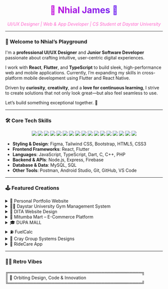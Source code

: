 <div align="center">
  <h1 style="background: linear-gradient(90deg, #ff00cc, #3333ff); -webkit-background-clip: text; -webkit-text-fill-color: transparent;">🔩 Nhial James 🔩</h1>
  <p style="font-style: italic; color: #ff66cc;">UI/UX Designer | Web & App Developer | CS Student at Daystar University</p>
</div>

---

### 🧠 Welcome to Nhial’s Playground 
I'm a **professional UI/UX Designer** and **Junior Software Developer** passionate about crafting intuitive, user-centric digital experiences.

I work with **React**, **Flutter**, and **TypeScript** to build sleek, high-performance web and mobile applications. Currently, I’m expanding my skills in cross-platform mobile development using Flutter and React Native.

Driven by **curiosity**, **creativity**, and a **love for continuous learning**, I strive to create solutions that not only look great—but also feel seamless to use.

Let’s build something exceptional together. 🚀

---

### 🛠️ Core Tech Skills
<div align="center"> <!-- 🎨 Design Tools --> <img src="https://img.shields.io/badge/Figma-F24E1E?style=flat-square&logo=figma&logoColor=white" /> <!-- 🖥️ Frontend Development --> <img src="https://img.shields.io/badge/HTML5-E34F26?style=flat-square&logo=html5&logoColor=white" /> <img src="https://img.shields.io/badge/CSS3-1572B6?style=flat-square&logo=css3&logoColor=white" /> <img src="https://img.shields.io/badge/Tailwind_CSS-38B2AC?style=flat-square&logo=tailwind-css&logoColor=white" /> <img src="https://img.shields.io/badge/JavaScript-F7DF1E?style=flat-square&logo=javascript&logoColor=black" /> <img src="https://img.shields.io/badge/TypeScript-3178C6?style=flat-square&logo=typescript&logoColor=white" /> <img src="https://img.shields.io/badge/React-61DAFB?style=flat-square&logo=react&logoColor=black" /> <img src="https://img.shields.io/badge/Flutter-02569B?style=flat-square&logo=flutter&logoColor=white" /> <img src="https://img.shields.io/badge/Dart-0175C2?style=flat-square&logo=dart&logoColor=white" /> <!-- 🧠 Programming Languages --> <img src="https://img.shields.io/badge/C-00599C?style=flat-square&logo=c&logoColor=white" /> <img src="https://img.shields.io/badge/C++-00599C?style=flat-square&logo=cplusplus&logoColor=white" /> <img src="https://img.shields.io/badge/PHP-777BB4?style=flat-square&logo=php&logoColor=white" /> <!-- 🔌 APIs / Backend --> <img src="https://img.shields.io/badge/Node.js-339933?style=flat-square&logo=nodedotjs&logoColor=white" /> <img src="https://img.shields.io/badge/Express.js-000000?style=flat-square&logo=express&logoColor=white" /> <img src="https://img.shields.io/badge/Firebase-FFCA28?style=flat-square&logo=firebase&logoColor=black" /> <img src="https://img.shields.io/badge/Postman-FF6C37?style=flat-square&logo=postman&logoColor=white" /> <!-- 🗄️ Databases --> <img src="https://img.shields.io/badge/MySQL-4479A1?style=flat-square&logo=mysql&logoColor=white" /> </div>

- **Styling & Design**: Figma, Tailwind CSS, Bootstrap, HTML5, CSS3
- **Frontend Frameworks**: React, Flutter
- **Languages**: JavaScript, TypeScript, Dart, C, C++, PHP
- **Backend & APIs**: Node.js, Express, Firebase
- **Database & Data**: MySQL, SQL
- **Other Tools**: Postman, Android Studio, Git, GitHub, VS Code

---

### 🕹️ Featured Creations

<div align="left">

<details>
<summary>🌌 Personal Portfolio Website</summary>
<p>
A vibrant portfolio site built with <b>React</b> and <b>Tailwind CSS</b>, featuring retro animations and a vaporwave aesthetic.  
<a href="https://github.com/nhial-james/Personal-Portfolio-Website">Code</a> | <a href="https://www.nhialjames.me">Demo</a>
</p>
</details>

<details>
<summary>🏋️‍♂️ Daystar University Gym Management System</summary>
<p>
A Windows Forms app built in <b>Visual Basic</b> to manage memberships, track attendance, and generate gym reports for Daystar University.  
<a href="https://github.com/nhial-james/Daystar-gym-management-system">Code</a>
</p>
</details>

<details>
<summary>🧠 DITA Website Design</summary>
<p>
Modern and elegant website UI/UX for Daystar Information Technology Association, designed with <b>Figma</b> and <b>#00AEEE</b> theme. Includes sections like Events, Projects, and Teams.  
<a href="https://github.com/nhial-james/Dita-Website-Design">Design</a>
</p>
</details>

<details>
<summary>🛒 Mitumba Mart – E-Commerce Platform</summary>
<p>
A dynamic online thrift store built with <b>HTML, CSS, JavaScript, MySQL</b>, enabling users to browse, purchase, and manage second-hand items.  
<a href="https://github.com/nhial-james/Mitumba-Mart-E-commerce-website">Code</a>
</p>
</details>

<details>
<summary>🎓 DUPA MALL</summary>
<p>
A student marketplace platform for Daystar University where students can buy/sell items or services. Designed with <b>UI/UX best practices</b> using <b>#02542D</b> branding.  
<a href="https://github.com/nhial-james/dupa-mall">Design</a>
</p>
</details>

<details>
<summary>⛽ FuelCalc</summary>
<p>
A sleek app prototype designed in <b>Flutter</b> to estimate trip fuel costs using distance, fuel consumption, and real-time fuel price inputs.  
<a href="https://github.com/nhial-james/FuelCalc-App">Code</a>
</p>
</details>

<details>
<summary>🏢 Cray Group Systems Designs</summary>
<p>
A business website for Cray Group showcasing IT services, software development, and consulting. Built with <b>modern UI/UX principles</b> for corporate appeal.  
<a href="https://github.com/CRAYGROUP">Design</a>
</p>
</details>

<details>
<summary>🚗 RideCare App</summary>
<p>
A smart ride companion app offering safe and trackable rides, especially for students. Built with <b>Flutter</b> and <b>location services</b>.  
<a href="https://github.com/nhial-james/ridecare-app">Prototype</a>
</p>
</details>

</div>


---

### 📼😉 Retro Vibes

   ╔═══════════════════════════════════════════╗     
   ║  📍 Orbiting Design, Code & Innovation       
   ╚═══════════════════════════════════════════╝
